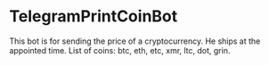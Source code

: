 # TelegramPrintCoinBot
This bot is for sending the price of a cryptocurrency. He ships at the appointed time. List of coins: btc, eth, etc, xmr, ltc, dot, grin.
